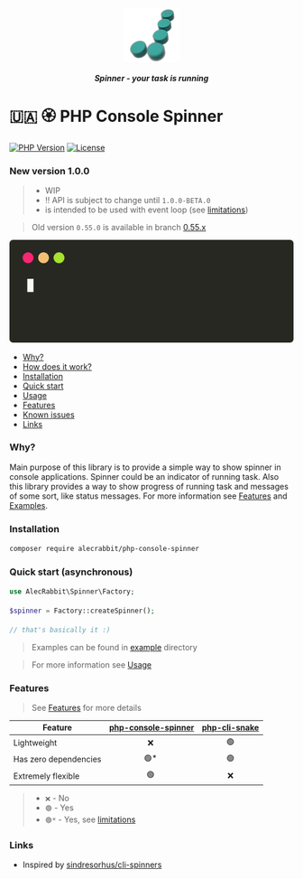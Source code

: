 <p align="center">
  <img alt="Logo" width="100" height="100" src="https://github.com/alecrabbit/php-console-spinner/raw/master/doc/image/logo/logo.png">
</p>
 
<p align="center">  
<b><i>Spinner - your task is running</i></b>
<br>
</p>

# 🇺🇦 🏵️  PHP Console Spinner 

[![PHP Version](https://img.shields.io/packagist/php-v/alecrabbit/php-console-spinner.svg)](https://php.net)
[![License](https://poser.pugx.org/alecrabbit/php-console-spinner/license)](https://packagist.org/packages/alecrabbit/php-console-spinner)

### New version 1.0.0

> - WIP
> - ‼️ API is subject to change until `1.0.0-BETA.0`
> - is intended to be used with event loop (see [limitations](doc/limitations.md))

> Old version `0.55.0` is available in branch [0.55.x](https://github.com/alecrabbit/php-console-spinner/tree/0.55.x)

![demo](doc/image/demo/fpdemo.svg)

+ [Why?](#why)
+ [How does it work?](doc/how_does_it_work.md)
+ [Installation](#installation)
+ [Quick start](#quickstart)
+ [Usage](doc/usage.md)
+ [Features](#features)
+ [Known issues](doc/known_issues.md)
+ [Links](#links)

###  <a name="why"></a>Why?
Main purpose of this library is to provide a simple way to show spinner in console applications.
Spinner could be an indicator of running task.
Also this library provides a way to show progress of running task and messages of some sort, like status messages.
For more information see [Features](doc/features.md) and [Examples](example).

### <a name="installation"></a> Installation

```bash
composer require alecrabbit/php-console-spinner
```
### <a name="quickstart"></a> Quick start (asynchronous)

```php
use AlecRabbit\Spinner\Factory;

$spinner = Factory::createSpinner();

// that's basically it :)
```
> Examples can be found in [example](example) directory

> For more information see [Usage](doc/usage.md)

### <a name="features"></a> Features
> See [Features](doc/features.md) for more details

| Feature               | [php-console-spinner](https://github.com/alecrabbit/php-console-spinner) | [php-cli-snake](https://github.com/alecrabbit/php-cli-snake) |
|-----------------------|:------------------------------------------------------------------------:|:------------------------------------------------------------:|
| Lightweight           |                                   ❌ ️                                    |                             🟢️                              |
| Has zero dependencies |                                  🟢* ️                                   |                             🟢️                              |
| Extremely flexible    |                                  🟢️ ️                                   |                              ❌                               |

> - `❌` - No
> - `🟢️` - Yes
> - `🟢️️*` - Yes, see [limitations](doc/limitations.md)

### <a name="links"></a> Links

 - Inspired by [sindresorhus/cli-spinners](https://github.com/sindresorhus/cli-spinners)
